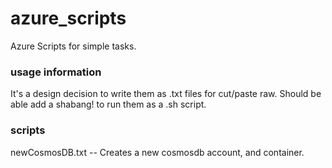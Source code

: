 # azure_scripts
Azure Scripts for simple tasks.



### usage information ###
It's a design decision to write them as .txt files for cut/paste raw. Should be able add a shabang! to run them as a .sh script.



### scripts ###

newCosmosDB.txt
      -- Creates a new cosmosdb account, and container.
      
    

